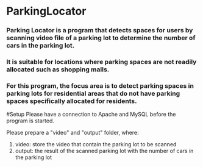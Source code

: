 # ParkingLocator

### Parking Locator is a program that detects spaces for users by scanning video file of a parking lot to determine the number of cars in the parking lot.

### It is suitable for locations where parking spaces are not readily allocated such as shopping malls. 
### For this program, the focus area is to detect parking spaces in parking lots for residential areas that do not have parking spaces specifically allocated for residents.


#Setup
Please have a connection to Apache and MySQL before the program is started.


Please prepare a "video" and "output" folder, where:
1. video: store the video that contain the parking lot to be scanned
2. output: the result of the scanned parking lot with the number of cars in the parking lot 


